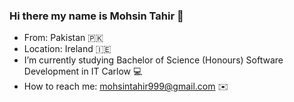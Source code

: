 ### Hi there my name is Mohsin Tahir 👋

- From: Pakistan 🇵🇰
- Location: Ireland 🇮🇪 
- I’m currently studying Bachelor of Science (Honours) Software Development in IT Carlow 💻
- How to reach me: mohsintahir999@gmail.com ✉️
